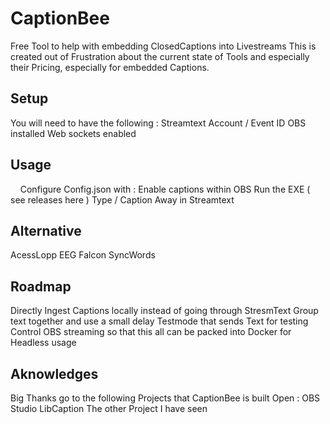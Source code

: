# CaptionBee

Free Tool to help with embedding ClosedCaptions into Livestreams 
This is created out of Frustration about the current state of Tools and especially their Pricing, especially for embedded Captions.



## Setup
You will need to have the following : 
Streamtext Account / Event ID
OBS installed
Web sockets enabled

## Usage
    
Configure Config.json with :
Enable captions within OBS
Run the EXE ( see releases here )
Type / Caption Away in Streamtext

## Alternative
AcessLopp
EEG Falcon
SyncWords

## Roadmap
Directly Ingest Captions locally instead of going through StresmText
Group text together and use a small delay
Testmode that sends Text for testing
Control OBS streaming so that this all can be packed into Docker for Headless usage

## Aknowledges
Big Thanks go to the following Projects that CaptionBee is built Open :
OBS Studio
LibCaption
The other Project I have seen